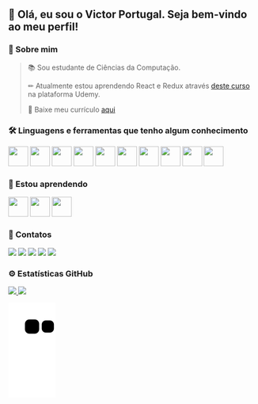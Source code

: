 ## 👋 Olá, eu sou o Victor Portugal. Seja bem-vindo ao meu perfil!

### 🚀 Sobre mim

>📚 Sou estudante de Ciências da Computação.
>
> ✏ Atualmente estou aprendendo React e Redux através [deste curso](https://www.udemy.com/course/react-redux-pt/) na plataforma Udemy.
>
>📄 Baixe meu currículo [aqui](https://drive.google.com/uc?export=download&id=1-qY7YmzBodYDFKqoNk8ebCq_L9PLGIn-)
<!--
>
>🌎 Acesse [meu site]() para ver um pouco mais sobre mim.
>

### 🖥 Alguns projetos
>🎴 [Jogo da memória]()
>
>🔲 [Gerador de QR Code]()
>
>📟 [Pokédex 1ª geração]()
-->


### 🛠 Linguagens e ferramentas que tenho algum conhecimento
  <img src="https://cdn.jsdelivr.net/gh/devicons/devicon/icons/html5/html5-original.svg" width="40" height="40"/> <img src="https://cdn.jsdelivr.net/gh/devicons/devicon/icons/css3/css3-original.svg" width="40" height="40"/> <img src="https://cdn.jsdelivr.net/gh/devicons/devicon/icons/javascript/javascript-original.svg" width="40" height="40"/> <img src="https://cdn.jsdelivr.net/gh/devicons/devicon/icons/typescript/typescript-original.svg" width="40" height="40"/> <img src="https://cdn.jsdelivr.net/gh/devicons/devicon/icons/vuejs/vuejs-original.svg" width="40" height="40"/> <img src="https://cdn.jsdelivr.net/gh/devicons/devicon/icons/php/php-original.svg" width="40" height="40"/> <img src="https://cdn.jsdelivr.net/gh/devicons/devicon/icons/laravel/laravel-plain.svg" width="40" height="40"/> <img src="https://cdn.jsdelivr.net/gh/devicons/devicon/icons/vscode/vscode-original.svg" width="40" height="40"/> <img src="https://cdn.jsdelivr.net/gh/devicons/devicon/icons/git/git-original.svg" width="40" height="40"/> <img src="https://cdn.jsdelivr.net/gh/devicons/devicon/icons/github/github-original-wordmark.svg" width="40" height="40"/>

### 📖 Estou aprendendo
  <img src="https://cdn.jsdelivr.net/gh/devicons/devicon/icons/react/react-original-wordmark.svg" width="40" height="40"/> <img src="https://cdn.jsdelivr.net/gh/devicons/devicon/icons/redux/redux-original.svg" width="40" height="40"/> <img src="https://cdn.jsdelivr.net/gh/devicons/devicon/icons/nextjs/nextjs-original-wordmark.svg" width="40" height="40"/>
                  

### 🤝 Contatos

<div>
	<a href="mailto:contato@seu-usuário-aqui" target="_blank"><img src="https://img.shields.io/badge/Gmail-D14836?style=for-the-badge&logo=gmail&logoColor=white"></a>
	<a href="https://api.whatsapp.com/send/?phone=5524988763168&text=Oi+Victor%21&type=phone_number&app_absent=0" target="_blank"><img src="https://img.shields.io/badge/WhatsApp-25D366?style=for-the-badge&logo=whatsapp&logoColor=white"></a>
	<a href="https://www.linkedin.com/in/victorportugal8" target="_blank"><img src="https://img.shields.io/badge/-LinkedIn-%230077B5?style=for-the-badge&logo=linkedin&logoColor=white"></a>
	<a href="https://twitter.com/victorportugal_" target="_blank"><img src="https://img.shields.io/badge/Twitter-1DA1F2?style=for-the-badge&logo=twitter&logoColor=white"></a>
	<a href="https://instagram.com/seu-usuário-instagram-aqui" target="_blank"><img src="https://img.shields.io/badge/-Instagram-%23E4405F?style=for-the-badge&logo=instagram&logoColor=white"></a>   
</div>

### ⚙ Estatísticas GitHub

<div>
	<a href="https://github.com/victorportugal8">
	<img height="160em" src="https://github-readme-stats.vercel.app/api/top-langs/?username=victorportugal8&layout=compact&langs_count=6&theme=dark"/>
	<img height="160em" src="https://github-readme-stats.vercel.app/api?username=victorportugal8&show_icons=true&theme=dark&include_all_commits=true&count_private=true"/>
</div>

![Snake animation](https://github.com/victorportugal8/victorportugal8/blob/output/github-contribution-grid-snake.svg)
